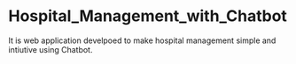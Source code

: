 # Hospital_Management_with_Chatbot
It is web application develpoed to make hospital management simple and intiutive using Chatbot.
